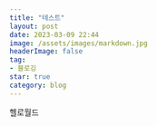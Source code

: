 ```yaml
---
title: "테스트"
layout: post
date: 2023-03-09 22:44
image: /assets/images/markdown.jpg
headerImage: false
tag:
- 블로깅
star: true
category: blog
---
```



헬로월드